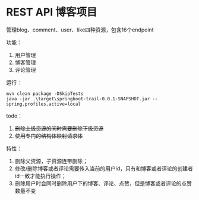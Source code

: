 # REST API 博客项目
管理blog、comment、user、like四种资源，包含16个endpoint

功能：

1. 用户管理
2. 博客管理
3. 评论管理

运行：
```shell
mvn clean package -DSkipTests
java -jar .\target\springboot-trail-0.0.1-SNAPSHOT.jar --spring.profiles.active=local
```

todo：

1. ~~删除上级资源的同时需要删除下级资源~~
2. ~~使用专门的结构体映射请求体~~

特性：
1. 删除父资源，子资源连带删除；
2. 修改/删除博客或者评论需要传入当前的用户id，只有和博客或者评论的创建者id一致才能执行操作；
3. 删除用户时会同时删除用户下的博客、评论、点赞，但是博客或者评论的点赞数量不变
